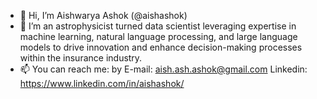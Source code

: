 - 👋 Hi, I’m Aishwarya Ashok (@aishashok)
- 👀 I’m an astrophysicist turned data scientist leveraging expertise in machine learning, natural language processing, and large language models to drive innovation and enhance decision-making processes within the insurance industry.
- 📫 You can reach me: 
      by E-mail: aish.ash.ashok@gmail.com
      Linkedin: https://www.linkedin.com/in/aishashok/

<!---
aishashok/aishashok is a ✨ special ✨ repository because its `README.md` (this file) appears on your GitHub profile.
You can click the Preview link to take a look at your changes.
--->

